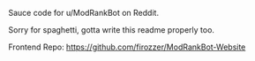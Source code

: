 Sauce code for u/ModRankBot on Reddit.

Sorry for spaghetti, gotta write this readme properly too.

Frontend Repo: https://github.com/firozzer/ModRankBot-Website